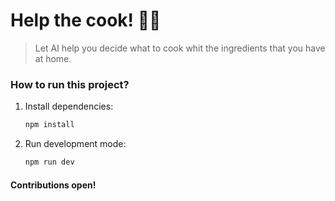# Help the cook! 🧑‍🍳

> Let AI help you decide what to cook whit the ingredients that you have at home.

### How to run this project?

1. Install dependencies:

   ```sh
   npm install
   ```

2. Run development mode:
   ```sh
   npm run dev
   ```

#### Contributions open!
